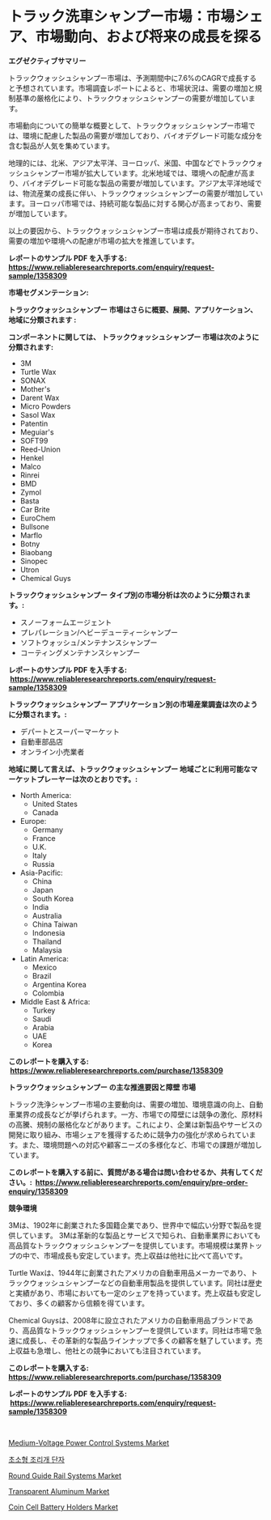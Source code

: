 <p><h1>トラック洗車シャンプー市場：市場シェア、市場動向、および将来の成長を探る</h1></p><p><strong>エグゼクティブサマリー</strong></p>
<p><p>トラックウォッシュシャンプー市場は、予測期間中に7.6%のCAGRで成長すると予想されています。市場調査レポートによると、市場状況は、需要の増加と規制基準の厳格化により、トラックウォッシュシャンプーの需要が増加しています。</p><p>市場動向についての簡単な概要として、トラックウォッシュシャンプー市場では、環境に配慮した製品の需要が増加しており、バイオデグレード可能な成分を含む製品が人気を集めています。</p><p>地理的には、北米、アジア太平洋、ヨーロッパ、米国、中国などでトラックウォッシュシャンプー市場が拡大しています。北米地域では、環境への配慮が高まり、バイオデグレード可能な製品の需要が増加しています。アジア太平洋地域では、物流産業の成長に伴い、トラックウォッシュシャンプーの需要が増加しています。ヨーロッパ市場では、持続可能な製品に対する関心が高まっており、需要が増加しています。</p><p>以上の要因から、トラックウォッシュシャンプー市場は成長が期待されており、需要の増加や環境への配慮が市場の拡大を推進しています。</p></p>
<p><strong>レポートのサンプル PDF を入手する: <a href="https://www.reliableresearchreports.com/enquiry/request-sample/1358309">https://www.reliableresearchreports.com/enquiry/request-sample/1358309</a></strong></p>
<p><strong>市場セグメンテーション:</strong></p>
<p><strong> トラックウォッシュシャンプー 市場はさらに概要、展開、アプリケーション、地域に分類されます :</strong></p>
<p><strong>コンポーネントに関しては、 トラックウォッシュシャンプー 市場は次のように分類されます: &nbsp;</strong></p>
<p><ul><li>3M</li><li>Turtle Wax</li><li>SONAX</li><li>Mother's</li><li>Darent Wax</li><li>Micro Powders</li><li>Sasol Wax</li><li>Patentin</li><li>Meguiar's</li><li>SOFT99</li><li>Reed-Union</li><li>Henkel</li><li>Malco</li><li>Rinrei</li><li>BMD</li><li>Zymol</li><li>Basta</li><li>Car Brite</li><li>EuroChem</li><li>Bullsone</li><li>Marflo</li><li>Botny</li><li>Biaobang</li><li>Sinopec</li><li>Utron</li><li>Chemical Guys</li></ul></p>
<p><strong> トラックウォッシュシャンプー タイプ別の市場分析は次のように分類されます。:</strong></p>
<p><ul><li>スノーフォームエージェント</li><li>プレパレーション/ヘビーデューティーシャンプー</li><li>ソフトウォッシュ/メンテナンスシャンプー</li><li>コーティングメンテナンスシャンプー</li></ul></p>
<p><strong>レポートのサンプル PDF を入手する: &nbsp;<a href="https://www.reliableresearchreports.com/enquiry/request-sample/1358309">https://www.reliableresearchreports.com/enquiry/request-sample/1358309</a></strong></p>
<p><strong> トラックウォッシュシャンプー アプリケーション別の市場産業調査は次のように分類されます。:</strong></p>
<p><ul><li>デパートとスーパーマーケット</li><li>自動車部品店</li><li>オンライン小売業者</li></ul></p>
<p><strong>地域に関して言えば、トラックウォッシュシャンプー 地域ごとに利用可能なマーケットプレーヤーは次のとおりです。:</strong></p>
<p><ul>
    <li>
        North America:
        <ul>
            <li>United States</li>
            <li>Canada</li>
        </ul>
    </li>
    <li>
        Europe:
        <ul>
            <li>Germany</li>
            <li>France</li>
            <li>U.K.</li>
            <li>Italy</li>
            <li>Russia</li>
        </ul>
    </li>
    <li>
        Asia-Pacific:
        <ul>
            <li>China</li>
            <li>Japan</li>
            <li>South Korea</li>
            <li>India</li>
            <li>Australia</li>
            <li>China Taiwan</li>
            <li>Indonesia</li>
            <li>Thailand</li>
            <li>Malaysia</li>
        </ul>
    </li>
    <li>
        Latin America:
        <ul>
            <li>Mexico</li>
            <li>Brazil</li>
            <li>Argentina Korea</li>
            <li>Colombia</li>
        </ul>
    </li>
    <li>
        Middle East & Africa:
        <ul>
            <li>Turkey</li>
            <li>Saudi</li>
            <li>Arabia</li>
            <li>UAE</li>
            <li>Korea</li>
        </ul>
    </li>
    </ul></p>
<p><strong>このレポートを購入する: &nbsp;<a href="https://www.reliableresearchreports.com/purchase/1358309">https://www.reliableresearchreports.com/purchase/1358309</a></strong></p>
<p><strong>トラックウォッシュシャンプー の主な推進要因と障壁 市場</strong></p>
<p><p>トラック洗浄シャンプー市場の主要動向は、需要の増加、環境意識の向上、自動車業界の成長などが挙げられます。一方、市場での障壁には競争の激化、原材料の高騰、規制の厳格化などがあります。これにより、企業は新製品やサービスの開発に取り組み、市場シェアを獲得するために競争力の強化が求められています。また、環境問題への対応や顧客ニーズの多様化など、市場での課題が増加しています。</p></p>
<p><strong>このレポートを購入する前に、質問がある場合は問い合わせるか、共有してください。:&nbsp; <a href="https://www.reliableresearchreports.com/enquiry/pre-order-enquiry/1358309">https://www.reliableresearchreports.com/enquiry/pre-order-enquiry/1358309</a></strong></p>
<p><strong>競争環境</strong></p>
<p><p>3Mは、1902年に創業された多国籍企業であり、世界中で幅広い分野で製品を提供しています。 3Mは革新的な製品とサービスで知られ、自動車業界においても高品質なトラックウォッシュシャンプーを提供しています。市場規模は業界トップの中で、市場成長も安定しています。売上収益は他社に比べて高いです。</p><p>Turtle Waxは、1944年に創業されたアメリカの自動車用品メーカーであり、トラックウォッシュシャンプーなどの自動車用製品を提供しています。同社は歴史と実績があり、市場においても一定のシェアを持っています。売上収益も安定しており、多くの顧客から信頼を得ています。</p><p>Chemical Guysは、2008年に設立されたアメリカの自動車用品ブランドであり、高品質なトラックウォッシュシャンプーを提供しています。同社は市場で急速に成長し、その革新的な製品ラインナップで多くの顧客を魅了しています。売上収益も急増し、他社との競争においても注目されています。</p></p>
<p><strong>このレポートを購入する: &nbsp; <a href="https://www.reliableresearchreports.com/purchase/1358309">https://www.reliableresearchreports.com/purchase/1358309</a></strong></p>
<p><strong>レポートのサンプル PDF を入手する: &nbsp;<a href="https://www.reliableresearchreports.com/enquiry/request-sample/1358309">https://www.reliableresearchreports.com/enquiry/request-sample/1358309</a></strong><strong></strong></p>
<p>&nbsp;</p>
<p><p><a href="https://three-jumbo-f6d.notion.site/Medium-Voltage-Power-Control-Systems-Market-Research-Report-Forecasted-for-Period-from-2024-2031--43bc01fb9a9d427896bec34a4c33e85b">Medium-Voltage Power Control Systems Market</a></p><p><a href="https://github.com/vsoq0zknh59/Market-Research-Report-List-1/blob/main/5587961192921.md">초소형 조리개 단자</a></p><p><a href="https://issuu.com/reportprime-2/docs/round-guide-rail-systems-market-size-2030.pptx">Round Guide Rail Systems Market</a></p><p><a href="https://github.com/NorbertYates/Market-Research-Report-List-4/blob/main/transparent-aluminum-market.md">Transparent Aluminum Market</a></p><p><a href="https://iodized-pantydraco-05c.notion.site/Coin-Cell-Battery-Holders-Market-Size-Focuses-on-Market-Dynamics-In-Depth-Analysis-and-Future-Proje-0b745d8d5e4c49368fa2f04b5f7e0470">Coin Cell Battery Holders Market</a></p></p>
